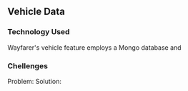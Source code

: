 
## Vehicle Data

### Technology Used

Wayfarer's vehicle feature employs a Mongo database and 

### Chellenges

Problem: 
Solution: